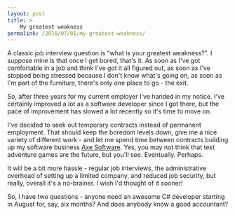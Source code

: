 ```yaml
---
layout: post
title: >
    My greatest weakness
permalink: /2010/07/01/my-greatest-weakness/
---
```

A classic job interview question is "what is your greatest weakness?". I suppose mine is that once I get bored, that's it. As soon as I've got comfortable in a job and think I've got it all figured out, as soon as I've stopped being stressed because I don't know what's going on, as soon as I'm part of the furniture, there's only one place to go - the exit.

So, after three years for my current employer I've handed in my notice. I've certainly improved a lot as a software developer since I got there, but the pace of improvement has slowed a lot recently so it's time to move on.

I've decided to seek out temporary contracts instead of permanent employment. That should keep the boredom levels down, give me a nice variety of different work - and let me spend time between contracts building up my software business <a href="http://www.axeuk.com">Axe Software</a>. Yes, you may not think that text adventure games are the future, but you'll see. Eventually. Perhaps.

It will be a bit more hassle - regular job interviews, the administrative overhead of setting up a limited company, and reduced job security, but really, overall it's a no-brainer. I wish I'd thought of it sooner!

So, I have two questions - anyone need an awesome C# developer starting in August for, say, six months? And does anybody know a good accountant?